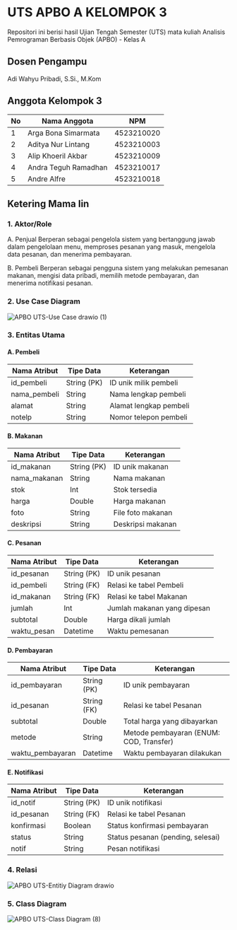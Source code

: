# UTS APBO A KELOMPOK 3 

Repositori ini berisi hasil Ujian Tengah Semester (UTS) mata kuliah Analisis Pemrograman Berbasis Objek (APBO) - Kelas A 

## Dosen Pengampu
Adi Wahyu Pribadi, S.Si., M.Kom

## Anggota Kelompok 3
| No | Nama Anggota          | NPM         |
|----|-----------------------|-------------|
| 1  | Arga Bona Simarmata   | 4523210020  |
| 2  | Aditya Nur Lintang    | 4523210003  |
| 3  | Alip Khoeril Akbar    | 4523210009  |
| 4  | Andra Teguh Ramadhan  | 4523210017  |
| 5  | Andre Alfre           | 4523210018  |


## Ketering Mama Iin

### 1. Aktor/Role

A. Penjual
Berperan sebagai pengelola sistem yang bertanggung jawab dalam pengelolaan menu, memproses pesanan yang masuk, mengelola data pesanan, dan menerima pembayaran.

B. Pembeli
Berperan sebagai pengguna sistem yang melakukan pemesanan makanan, mengisi data pribadi, memilih metode pembayaran, dan menerima notifikasi pesanan.


### 2. Use Case Diagram
![APBO UTS-Use Case drawio (1)](https://github.com/user-attachments/assets/9a031879-f424-40c3-876b-6c12cb09171d)

### 3. Entitas Utama

#### A. Pembeli

| Nama Atribut  | Tipe Data    | Keterangan                 |
|---------------|--------------|----------------------------|
| id_pembeli    | String (PK)  | ID unik milik pembeli      |
| nama_pembeli  | String       | Nama lengkap pembeli       |
| alamat        | String       | Alamat lengkap pembeli     |
| notelp        | String       | Nomor telepon pembeli      |

#### B. Makanan

| Nama Atribut   | Tipe Data    | Keterangan                  |
|----------------|--------------|-----------------------------|
| id_makanan     | String (PK)  | ID unik makanan             |
| nama_makanan   | String       | Nama makanan                |
| stok           | Int          | Stok tersedia               |
| harga          | Double       | Harga makanan               |
| foto           | String       | File foto makanan           |
| deskripsi      | String       | Deskripsi makanan           |

#### C. Pesanan

| Nama Atribut  | Tipe Data    | Keterangan                          |
|---------------|--------------|-------------------------------------|
| id_pesanan    | String (PK)  | ID unik pesanan                     |
| id_pembeli    | String (FK)  | Relasi ke tabel Pembeli            |
| id_makanan    | String (FK)  | Relasi ke tabel Makanan            |
| jumlah        | Int          | Jumlah makanan yang dipesan        |
| subtotal      | Double       | Harga dikali jumlah                |
| waktu_pesan   | Datetime     | Waktu pemesanan                    |

#### D. Pembayaran

| Nama Atribut      | Tipe Data    | Keterangan                                         |
|-------------------|--------------|----------------------------------------------------|
| id_pembayaran     | String (PK)  | ID unik pembayaran                                 |
| id_pesanan        | String (FK)  | Relasi ke tabel Pesanan                            |
| subtotal          | Double       | Total harga yang dibayarkan                        |
| metode            | String       | Metode pembayaran (ENUM: COD, Transfer)        |
| waktu_pembayaran  | Datetime     | Waktu pembayaran dilakukan                         |



#### E. Notifikasi

| Nama Atribut | Tipe Data    | Keterangan                                   |
|--------------|--------------|----------------------------------------------|
| id_notif     | String (PK)  | ID unik notifikasi                           |
| id_pesanan   | String (FK)  | Relasi ke tabel Pesanan                      |
| konfirmasi   | Boolean      | Status konfirmasi pembayaran                 |
| status       | String       | Status pesanan (pending, selesai)        |
| notif        | String       | Pesan notifikasi                             |

### 4. Relasi
![APBO UTS-Entitiy Diagram drawio](https://github.com/user-attachments/assets/8ac50d36-6de0-4144-8bbc-602955429b13)


### 5. Class Diagram
![APBO UTS-Class Diagram (8)](https://github.com/user-attachments/assets/4c0eb1db-3ca8-47d5-8064-c778efc079d0)
